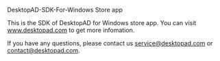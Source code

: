 DesktopAD-SDK-For-Windows Store app

This is the SDK of DesktopAD for Windows store app. You can visit www.desktopad.com to get more infomation.

If you have any questions, please contact us service@desktopad.com or contact@desktopad.com.

